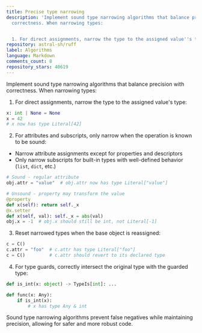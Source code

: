 ```yaml
---
title: Precise type narrowing
description: 'Implement sound type narrowing algorithms that balance precision with
  correctness. When narrowing types:


  1. For direct assignments, narrow the type to the assigned value''s type:'
repository: astral-sh/ruff
label: Algorithms
language: Markdown
comments_count: 8
repository_stars: 40619
---
```


Implement sound type narrowing algorithms that balance precision with correctness. When narrowing types:

1. For direct assignments, narrow the type to the assigned value's type:
```python
x: int | None = None
x = 42
# x now has type Literal[42]
```

2. For attributes and subscripts, only narrow when the operation is known to be sound:
- Narrow attribute assignments except for properties and descriptors
- Only narrow subscripts for built-in types with well-defined behavior (`list`, `dict`, etc.)
```python
# Sound - regular attribute
obj.attr = "value"  # obj.attr now has type Literal["value"]

# Unsound - property may transform the value
@property
def x(self): return self._x
@x.setter
def x(self, val): self._x = abs(val)
obj.x = -1  # obj.x should still be int, not Literal[-1]
```

3. Reset narrowed types when the base object is reassigned:
```python
c = C()
c.attr = "foo"  # c.attr has type Literal["foo"]
c = C()         # c.attr should revert to its declared type
```

4. For type guards, correctly intersect the original type with the guarded type:
```python
def is_int(x: object) -> TypeIs[int]: ...

def func(x: Any):
    if is_int(x):
        # x has type Any & int
```

Sound type narrowing algorithms prevent false negatives while maintaining precision, allowing for safer and more robust code.
